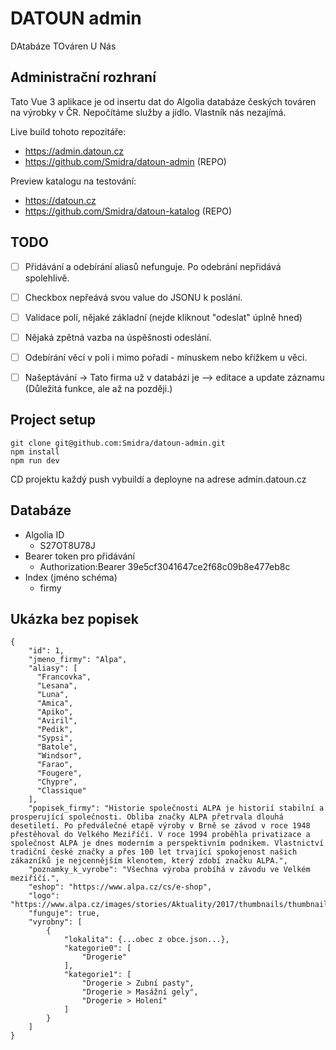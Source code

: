 # DATOUN admin
DAtabáze TOváren U Nás

## Administrační rozhraní
Tato Vue 3 aplikace je od insertu dat do Algolia databáze českých továren na výrobky v ČR.
Nepočítáme služby a jídlo. Vlastník nás nezajímá.

Live build tohoto repozitáře:
* https://admin.datoun.cz
* https://github.com/Smidra/datoun-admin (REPO)

Preview katalogu na testování:
* https://datoun.cz
* https://github.com/Smidra/datoun-katalog (REPO)

## TODO
* [ ] Přidávání a odebírání aliasů nefunguje. Po odebrání nepřidává spolehlivě.
* [ ] Checkbox nepřeává svou value do JSONU k poslání.
* [ ] Validace polí, nějaké základní (nejde kliknout "odeslat" úplně hned)
* [ ] Nějaká zpětná vazba na úspěšnosti odeslání.
* [ ] Odebírání věcí v poli i mimo pořadí - mínuskem nebo křížkem u věci.
* [ ] Našeptávání -> Tato firma už v databázi je --> editace a update záznamu (Důležitá funkce, ale až na později.)


## Project setup
```
git clone git@github.com:Smidra/datoun-admin.git
npm install
npm run dev
```
CD projektu každý push vybuildí a deployne na adrese admin.datoun.cz

## Databáze
* Algolia ID
  * S27OT8U78J
* Bearer token pro přidávání
  * Authorization:Bearer 39e5cf3041647ce2f68c09b8e477eb8c
* Index (jméno schéma)
  * firmy

## Ukázka bez popisek
```
{
    "id": 1,
    "jmeno_firmy": "Alpa",
    "aliasy": [
      "Francovka",
      "Lesana",
      "Luna",
      "Amica",
      "Apiko",
      "Aviril",
      "Pedik",
      "Sypsi",
      "Batole",
      "Windsor",
      "Farao",
      "Fougere",
      "Chypre",
      "Classique"
    ],
    "popisek_firmy": "Historie společnosti ALPA je historií stabilní a prosperující společnosti. Obliba značky ALPA přetrvala dlouhá desetiletí. Po předválečné etapě výroby v Brně se závod v roce 1948 přestěhoval do Velkého Meziříčí. V roce 1994 proběhla privatizace a společnost ALPA je dnes moderním a perspektivním podnikem. Vlastnictví tradiční české značky a přes 100 let trvající spokojenost našich zákazníků je nejcennějším klenotem, který zdobí značku ALPA.",
    "poznamky_k_vyrobe": "Všechna výroba probíhá v závodu ve Velkém meziříčí.",
    "eshop": "https://www.alpa.cz/cs/e-shop",
    "logo": "https://www.alpa.cz/images/stories/Aktuality/2017/thumbnails/thumbnails/AL_logoALPA_RGB.jpg",
    "funguje": true,
    "vyrobny": [
        {
            "lokalita": {...obec z obce.json...}, 
            "kategorie0": [
                "Drogerie"
            ],
            "kategorie1": [
                "Drogerie > Zubní pasty",
                "Drogerie > Masážní gely",
                "Drogerie > Holení"
            ]
        }
    ]
}
```